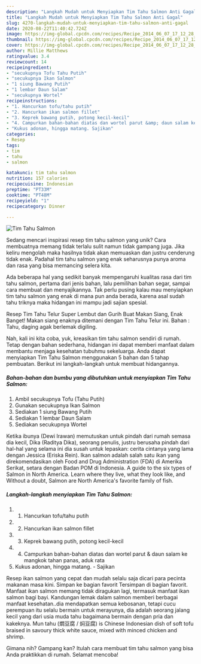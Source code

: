 ```yaml
---
description: "Langkah Mudah untuk Menyiapkan Tim Tahu Salmon Anti Gagal"
title: "Langkah Mudah untuk Menyiapkan Tim Tahu Salmon Anti Gagal"
slug: 4270-langkah-mudah-untuk-menyiapkan-tim-tahu-salmon-anti-gagal
date: 2020-08-22T11:40:42.724Z
image: https://img-global.cpcdn.com/recipes/Recipe_2014_06_07_17_12_28_622_1c843f_original_20131125_021235/751x532cq70/tim-tahu-salmon-foto-resep-utama.jpg
thumbnail: https://img-global.cpcdn.com/recipes/Recipe_2014_06_07_17_12_28_622_1c843f_original_20131125_021235/751x532cq70/tim-tahu-salmon-foto-resep-utama.jpg
cover: https://img-global.cpcdn.com/recipes/Recipe_2014_06_07_17_12_28_622_1c843f_original_20131125_021235/751x532cq70/tim-tahu-salmon-foto-resep-utama.jpg
author: Millie Matthews
ratingvalue: 3.4
reviewcount: 14
recipeingredient:
- "secukupnya Tofu Tahu Putih"
- "secukupnya Ikan Salmon"
- "1 siung Bawang Putih"
- "1 lembar Daun Salam"
- "secukupnya Wortel"
recipeinstructions:
- "1. Hancurkan tofu/tahu putih"
- "2. Hancurkan ikan salmon fillet"
- "3. Keprek bawang putih, potong kecil-kecil"
- "4. Campurkan bahan-bahan diatas dan wortel parut &amp; daun salam ke mangkok tahan panas, aduk rata"
- "Kukus adonan, hingga matang. Sajikan"
categories:
- Resep
tags:
- tim
- tahu
- salmon

katakunci: tim tahu salmon 
nutrition: 157 calories
recipecuisine: Indonesian
preptime: "PT33M"
cooktime: "PT48M"
recipeyield: "1"
recipecategory: Dinner

---
```



![Tim Tahu Salmon](https://img-global.cpcdn.com/recipes/Recipe_2014_06_07_17_12_28_622_1c843f_original_20131125_021235/751x532cq70/tim-tahu-salmon-foto-resep-utama.jpg)

Sedang mencari inspirasi resep tim tahu salmon yang unik? Cara membuatnya memang tidak terlalu sulit namun tidak gampang juga. Jika keliru mengolah maka hasilnya tidak akan memuaskan dan justru cenderung tidak enak. Padahal tim tahu salmon yang enak seharusnya punya aroma dan rasa yang bisa memancing selera kita.

Ada beberapa hal yang sedikit banyak mempengaruhi kualitas rasa dari tim tahu salmon, pertama dari jenis bahan, lalu pemilihan bahan segar, sampai cara membuat dan menyajikannya. Tak perlu pusing kalau mau menyiapkan tim tahu salmon yang enak di mana pun anda berada, karena asal sudah tahu triknya maka hidangan ini mampu jadi sajian spesial.

Resep Tim Tahu Telur Super Lembut dan Gurih Buat Makan Siang, Enak Banget! Makan siang enaknya ditemani dengan Tim Tahu Telur ini. Bahan : Tahu, daging agak berlemak digiling.


Nah, kali ini kita coba, yuk, kreasikan tim tahu salmon sendiri di rumah. Tetap dengan bahan sederhana, hidangan ini dapat memberi manfaat dalam membantu menjaga kesehatan tubuhmu sekeluarga. Anda dapat menyiapkan Tim Tahu Salmon menggunakan 5 bahan dan 5 tahap pembuatan. Berikut ini langkah-langkah untuk membuat hidangannya.

<!--inarticleads1-->

##### Bahan-bahan dan bumbu yang dibutuhkan untuk menyiapkan Tim Tahu Salmon:

1. Ambil secukupnya Tofu (Tahu Putih)
1. Gunakan secukupnya Ikan Salmon
1. Sediakan 1 siung Bawang Putih
1. Sediakan 1 lembar Daun Salam
1. Sediakan secukupnya Wortel


Ketika ibunya (Dewi Irawan) memutuskan untuk pindah dari rumah semasa dia kecil, Dika (Raditya Dika), seorang penulis, justru berusaha pindah dari hal-hal yang selama ini dia susah untuk lepaskan: cerita cintanya yang lama dengan Jessica (Eriska Rein). Ikan salmon adalah salah satu ikan yang direkomendasikan oleh Food and Drug Administration (FDA) di Amerika Serikat, setara dengan Badan POM di Indonesia. A guide to the six types of Salmon in North America. Learn where they live, what they look like, and Without a doubt, Salmon are North America&#39;s favorite family of fish. 

<!--inarticleads2-->

##### Langkah-langkah menyiapkan Tim Tahu Salmon:

1. 1. Hancurkan tofu/tahu putih
1. 2. Hancurkan ikan salmon fillet
1. 3. Keprek bawang putih, potong kecil-kecil
1. 4. Campurkan bahan-bahan diatas dan wortel parut &amp; daun salam ke mangkok tahan panas, aduk rata
1. Kukus adonan, hingga matang. - Sajikan


Resep ikan salmon yang cepat dan mudah selalu saja dicari para pecinta makanan masa kini. Simpan ke bagian favorit Tersimpan di bagian favorit. Manfaat ikan salmon memang tidak diragukan lagi, termasuk manfaat ikan salmon bagi bayi. Kandungan lemak dalam salmon memberi berbagai manfaat kesehatan..dia mendapatkan semua kebosanan, tetapi cucu perempuan itu selalu bermain untuk merayunya, dia adalah seorang jalang kecil yang dari usia muda tahu bagaimana bermain dengan pria dan kakeknya. Mun tahu (燜豆腐 / 焖豆腐) is Chinese Indonesian dish of soft tofu braised in savoury thick white sauce, mixed with minced chicken and shrimp. 

Gimana nih? Gampang kan? Itulah cara membuat tim tahu salmon yang bisa Anda praktikkan di rumah. Selamat mencoba!
